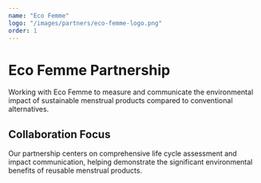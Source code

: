 ```yaml
---
name: "Eco Femme"
logo: "/images/partners/eco-femme-logo.png"
order: 1
---
```


# Eco Femme Partnership

Working with Eco Femme to measure and communicate the environmental impact of sustainable menstrual products compared to conventional alternatives.

## Collaboration Focus

Our partnership centers on comprehensive life cycle assessment and impact communication, helping demonstrate the significant environmental benefits of reusable menstrual products.